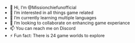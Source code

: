 - 👋 Hi, I’m @Missionchiefunofficial
- 👀 I’m interested in all things game related 
- 🌱 I’m currently learning multiple languages
- 💞️ I’m looking to collaborate on enhancing game experiance
- 📫 You can reach me on Discord
- ⚡ Fun fact: There is 24 game worlds to explore

<!---
Missionchiefunofficial/Missionchiefunofficial is a ✨ special ✨ repository because its `README.md` (this file) appears on your GitHub profile.
You can click the Preview link to take a look at your changes.
--->
